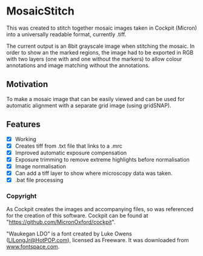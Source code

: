 # MosaicStitch
This was created to stitch together mosaic images taken in Cockpit (Micron) into a universally readable format, currently .tiff.

The current output is an 8bit grayscale image when stitching the mosaic. In order to show an the marked regions, the image had to be exported in RGB with two layers (one with and one without the markers) to allow colour annotations and image matching without the annotations.

## Motivation
To make a mosaic image that can be easily viewed and can be used for automatic alignment with a separate grid image (using gridSNAP).

## Features
- [x] Working
- [x] Creates tiff from .txt file that links to a .mrc
- [x] Improved automatic exposure compensation
- [x] Exposure trimming to remove extreme highlights before normalisation
- [x] Image normalisation
- [x] Can add a tiff layer to show where microscopy data was taken.
- [x] .bat file processing

### Copyright

As Cockpit creates the images and accompanying files, so was referenced for the creation of this software. Cockpit can be found at "https://github.com/MicronOxford/cockpit".

"Waukegan LDO" is a font created by Luke Owens (LILongJr@HotPOP.com), licensed as Freeware. It was downloaded from www.fontspace.com.